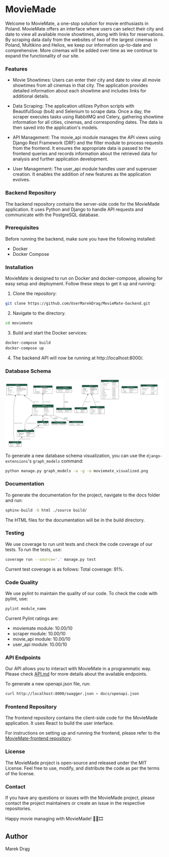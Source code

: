 # MovieMade
Welcome to MovieMate, a one-stop solution for movie enthusiasts in Poland. MovieMate offers an interface where users can select their city and date to view all available movie showtimes, along with links for reservations. By scraping data daily from the websites of two of the largest cinemas in Poland, Multikino and Helios, we keep our information up-to-date and comprehensive. More cinemas will be added over time as we continue to expand the functionality of our site.


### Features

- Movie Showtimes: Users can enter their city and date to view all movie showtimes from all cinemas in that city. The application provides detailed information about each showtime and includes links for additional details.

- Data Scraping: The application utilizes Python scripts with BeautifulSoup (bs4) and Selenium to scrape data. Once a day, the scraper executes tasks using RabbitMQ and Celery, gathering showtime information for all cities, cinemas, and corresponding dates. The data is then saved into the application's models.

- API Management: The movie_api module manages the API views using Django Rest Framework (DRF) and the filter module to process requests from the frontend. It ensures the appropriate data is passed to the frontend queries and records information about the retrieved data for analysis and further application development.

- User Management: The user_api module handles user and superuser creation. It enables the addition of new features as the application evolves.

### Backend Repository
The backend repository contains the server-side code for the MovieMade application. It uses Python and Django to handle API requests and communicate with the PostgreSQL database.

### Prerequisites
Before running the backend, make sure you have the following installed:

- Docker
- Docker Compose

### Installation
MovieMate is designed to run on Docker and docker-compose, allowing for easy setup and deployment. Follow these steps to get it up and running:

1. Clone the repository:
```bash
git clone https://github.com/UserMarekDrag/MovieMate-backend.git
```
2. Navigate to the directory.
```bash
cd moviemate
```
3. Build and start the Docker services:
```bash
docker-compose build
docker-compose up
```
4. The backend API will now be running at http://localhost:8000/.

### Database Schema

![Database Schema](moviemate_visualized.png)

To generate a new database schema visualization, you can use the `django-extensions`'s `graph_models` command:

```bash
python manage.py graph_models -a -g -o moviemate_visualized.png
```

### Documentation

To generate the documentation for the project, navigate to the docs folder and run:

```bash
sphinx-build -b html ./source build/
```
The HTML files for the documentation will be in the build directory.

### Testing

We use coverage to run unit tests and check the code coverage of our tests. To run the tests, use:

```bash
coverage run --source='.' manage.py test
```
Current test coverage is as follows:
Total coverage: 91%.

### Code Quality

We use pylint to maintain the quality of our code. To check the code with pylint, use:

```bash
pylint module_name
```
Current Pylint ratings are:

- moviemate module: 10.00/10
- scraper module: 10.00/10
- movie_api module: 10.00/10
- user_api module: 10.00/10

### API Endpoints
Our API allows you to interact with MovieMate in a programmatic way. Please check [API.md](API.md) for more details about the available endpoints.

To generate a new openapi.json file, run:
```bash 
curl http://localhost:8000/swagger.json > docs/openapi.json
```

### Frontend Repository
The frontend repository contains the client-side code for the MovieMade application. It uses React to build the user interface.

For instructions on setting up and running the frontend, please refer to the [MovieMate-frontend repository](https://github.com/UserMarekDrag/MovieMate-frontend).

### License
The MovieMade project is open-source and released under the MIT License. Feel free to use, modify, and distribute the code as per the terms of the license.

### Contact
If you have any questions or issues with the MovieMade project, please contact the project maintainers or create an issue in the respective repositories.

Happy movie managing with MovieMade! 🎥🍿🎞️

## Author 
Marek Drąg
